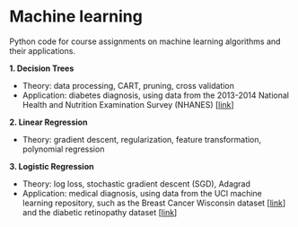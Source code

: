 # Machine learning
 
Python code for course assignments on machine learning algorithms and their applications. 

**1. Decision Trees** 
   - Theory: data processing, CART, pruning, cross validation
   - Application: diabetes diagnosis, using data from the 2013-2014 National Health and Nutrition Examination
Survey (NHANES) [[link](https://wwwn.cdc.gov/nchs/nhanes/continuousnhanes/overview.aspx?BeginYear=2013)]  

**2. Linear Regression** 
   - Theory: gradient descent, regularization, feature transformation, polynomial regression

**3. Logistic Regression**
   - Theory: log loss, stochastic gradient descent (SGD), Adagrad
   - Application: medical diagnosis, using data from the UCI machine learning repository, such as the Breast Cancer Wisconsin dataset [[link](https://archive.ics.uci.edu/ml/datasets/Breast+Cancer+Wisconsin+%28Diagnostic%29)] and the diabetic retinopathy dataset [[link](https://archive.ics.uci.edu/ml/datasets/Diabetic+Retinopathy+Debrecen+Data+Set)]
